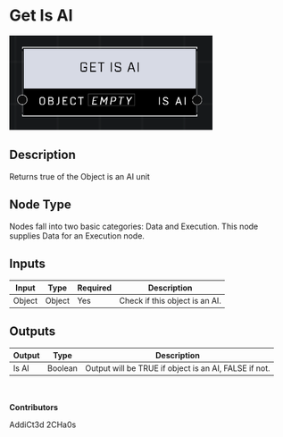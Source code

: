 # Get Is AI
![alt text](../../../.gitbook/assets/get-is-ai.png)

## Description
Returns true of the Object is an AI unit

## Node Type
Nodes fall into two basic categories: Data and Execution. This node supplies Data for an Execution node.

## Inputs
| Input            | Type             | Required | Description												    |
|------------------|------------------|----------|--------------------------------------------------------------|
| Object | Object | Yes | Check if this object is an AI.|

## Outputs
| Output           | Type             | Description												     |
|------------------|------------------|--------------------------------------------------------------|
| Is AI | Boolean | Output will be TRUE if object is an AI, FALSE if not. |

\
\
**Contributors**

AddiCt3d 2CHa0s